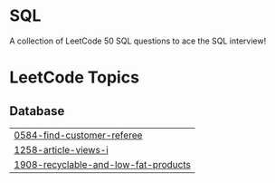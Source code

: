 # SQL
A collection of LeetCode 50 SQL questions to ace the SQL interview!

<!---LeetCode Topics Start-->
# LeetCode Topics
## Database
|  |
| ------- |
| [0584-find-customer-referee](https://github.com/iamnkr67/SQL/tree/master/0584-find-customer-referee) |
| [1258-article-views-i](https://github.com/iamnkr67/SQL/tree/master/1258-article-views-i) |
| [1908-recyclable-and-low-fat-products](https://github.com/iamnkr67/SQL/tree/master/1908-recyclable-and-low-fat-products) |
<!---LeetCode Topics End-->